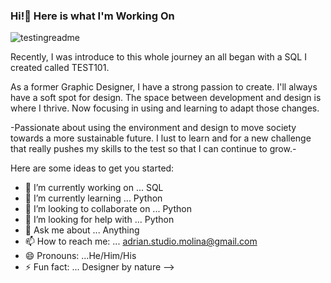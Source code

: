 ### Hi!👋 Here is what I'm Working On

![testingreadme](https://user-images.githubusercontent.com/107203025/175376645-8e87f361-eaa0-489f-8914-7ccd4095302d.jpg)


Recently, I was introduce to this whole journey an all began with a SQL I created called TEST101. 

As a former Graphic Designer, I have a strong passion to create. I'll always have a soft spot for design. The space between development and design is where I thrive. Now focusing in using and learning to adapt those changes.

-Passionate about using the environment and design to move society towards a more sustainable future. I lust to learn and for a new challenge that really pushes my skills to the test so that I can continue to grow.-

Here are some ideas to get you started:

- 🔭 I’m currently working on ... SQL
- 🌱 I’m currently learning ... Python
- 👯 I’m looking to collaborate on ... Python
- 🤔 I’m looking for help with ... Python 
- 💬 Ask me about ... Anything
- 📫 How to reach me: ... adrian.studio.molina@gmail.com
- 😄 Pronouns: ...He/Him/His
- ⚡ Fun fact: ... Designer by nature
-->
